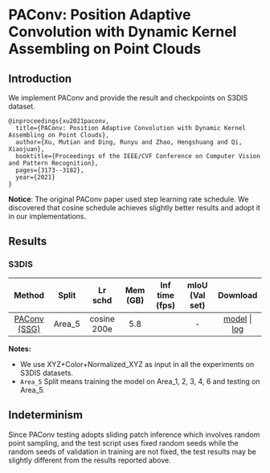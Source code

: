 # PAConv: Position Adaptive Convolution with Dynamic Kernel Assembling on Point Clouds

## Introduction

<!-- [ALGORITHM] -->

We implement PAConv and provide the result and checkpoints on S3DIS dataset.

```
@inproceedings{xu2021paconv,
  title={PAConv: Position Adaptive Convolution with Dynamic Kernel Assembling on Point Clouds},
  author={Xu, Mutian and Ding, Runyu and Zhao, Hengshuang and Qi, Xiaojuan},
  booktitle={Proceedings of the IEEE/CVF Conference on Computer Vision and Pattern Recognition},
  pages={3173--3182},
  year={2021}
}
```

**Notice**: The original PAConv paper used step learning rate schedule. We discovered that cosine schedule achieves slightly better results and adopt it in our implementations.

## Results

### S3DIS

|                                   Method                                    | Split  |   Lr schd   | Mem (GB) | Inf time (fps) | mIoU (Val set) |         Download         |
| :-------------------------------------------------------------------------: | :----: | :---------: | :------: | :------------: | :------------: | :----------------------: |
|    [PAConv (SSG)](./paconv_ssg_8x8_cosine_150e_s3dis_seg-3d-13class.py)     | Area_5 | cosine 200e |   5.8    |                |       -        | [model]() &#124; [log]() |

**Notes:**

- We use XYZ+Color+Normalized_XYZ as input in all the experiments on S3DIS datasets.
- `Area_5` Split means training the model on Area_1, 2, 3, 4, 6 and testing on Area_5.

## Indeterminism

Since PAConv testing adopts sliding patch inference which involves random point sampling, and the test script uses fixed random seeds while the random seeds of validation in training are not fixed, the test results may be slightly different from the results reported above.
